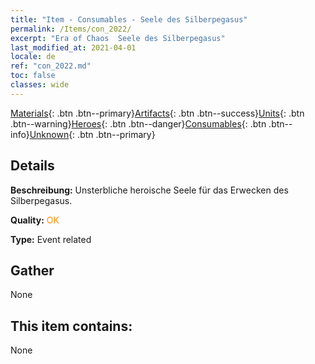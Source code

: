 ```yaml
---
title: "Item - Consumables - Seele des Silberpegasus"
permalink: /Items/con_2022/
excerpt: "Era of Chaos  Seele des Silberpegasus"
last_modified_at: 2021-04-01
locale: de
ref: "con_2022.md"
toc: false
classes: wide
---
```

 [Materials](/de/Items/){: .btn .btn--primary}[Artifacts](/de/Items/Artifacts/){: .btn .btn--success}[Units](/de/Items/Units/){: .btn .btn--warning}[Heroes](/de/Items/Heroes/){: .btn .btn--danger}[Consumables](/de/Items/Consumables/){: .btn .btn--info}[Unknown](/de/Items/Unknown/){: .btn .btn--primary}

## Details
 **Beschreibung:** Unsterbliche heroische Seele für das Erwecken des Silberpegasus.

 **Quality:** <span style="color: #FF8C00">OK</span>

 **Type:** Event related

## Gather

  None

## This item contains:

  None

